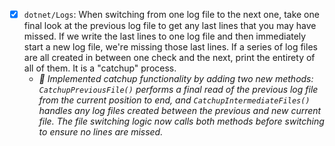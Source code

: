 - [x] `dotnet/Logs`: When switching from one log file to the next one, take one final look at the previous log file to get any last lines that you may have missed. If we write the last lines to one log file and then immediately start a new log file, we're missing those last lines. If a series of log files are all created in between one check and the next, print the entirety of all of them. It is a "catchup" process.
    - _🤖 Implemented catchup functionality by adding two new methods: `CatchupPreviousFile()` performs a final read of the previous log file from the current position to end, and `CatchupIntermediateFiles()` handles any log files created between the previous and new current file. The file switching logic now calls both methods before switching to ensure no lines are missed._
